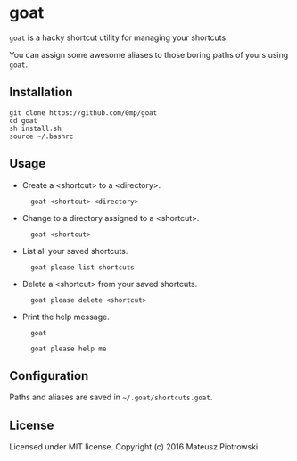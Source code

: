 goat
====

`goat` is a hacky shortcut utility for managing your shortcuts.

You can assign some awesome aliases to those boring paths of yours using `goat`.

Installation
------------

    git clone https://github.com/0mp/goat
    cd goat
    sh install.sh
    source ~/.bashrc

Usage
-----

- Create a \<shortcut> to a \<directory>.

        goat <shortcut> <directory>

- Change to a directory assigned to a \<shortcut>.

        goat <shortcut>

- List all your saved shortcuts.

        goat please list shortcuts

- Delete a \<shortcut> from your saved shortcuts.

        goat please delete <shortcut>

- Print the help message.

        goat

        goat please help me

Configuration
-------------

Paths and aliases are saved in `~/.goat/shortcuts.goat`.

License
-------

Licensed under MIT license. Copyright (c) 2016 Mateusz Piotrowski
